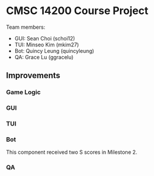 # CMSC 14200 Course Project

Team members:
- GUI: Sean Choi (schoi12)
- TUI: Minseo Kim (mkim27)
- Bot: Quincy Leung (quincyleung)
- QA: Grace Lu (ggracelu)

## Improvements
### Game Logic

### GUI

### TUI

### Bot
This component received two S scores in Milestone 2.

### QA